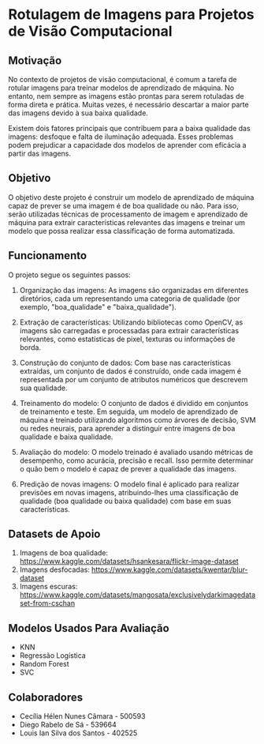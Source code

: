 # Rotulagem de Imagens para Projetos de Visão Computacional

## Motivação

No contexto de projetos de visão computacional, é comum a tarefa de rotular imagens para treinar modelos de aprendizado de máquina. No entanto, nem sempre as imagens estão prontas para serem rotuladas de forma direta e prática. Muitas vezes, é necessário descartar a maior parte das imagens devido à sua baixa qualidade.

Existem dois fatores principais que contribuem para a baixa qualidade das imagens: desfoque e falta de iluminação adequada. Esses problemas podem prejudicar a capacidade dos modelos de aprender com eficácia a partir das imagens.

## Objetivo

O objetivo deste projeto é construir um modelo de aprendizado de máquina capaz de prever se uma imagem é de boa qualidade ou não. Para isso, serão utilizadas técnicas de processamento de imagem e aprendizado de máquina para extrair características relevantes das imagens e treinar um modelo que possa realizar essa classificação de forma automatizada.

## Funcionamento

O projeto segue os seguintes passos:

1. Organização das imagens: As imagens são organizadas em diferentes diretórios, cada um representando uma categoria de qualidade (por exemplo, "boa_qualidade" e "baixa_qualidade").

2. Extração de características: Utilizando bibliotecas como OpenCV, as imagens são carregadas e processadas para extrair características relevantes, como estatísticas de pixel, texturas ou informações de borda.

3. Construção do conjunto de dados: Com base nas características extraídas, um conjunto de dados é construído, onde cada imagem é representada por um conjunto de atributos numéricos que descrevem sua qualidade.

4. Treinamento do modelo: O conjunto de dados é dividido em conjuntos de treinamento e teste. Em seguida, um modelo de aprendizado de máquina é treinado utilizando algoritmos como árvores de decisão, SVM ou redes neurais, para aprender a distinguir entre imagens de boa qualidade e baixa qualidade.

5. Avaliação do modelo: O modelo treinado é avaliado usando métricas de desempenho, como acurácia, precisão e recall. Isso permite determinar o quão bem o modelo é capaz de prever a qualidade das imagens.

6. Predição de novas imagens: O modelo final é aplicado para realizar previsões em novas imagens, atribuindo-lhes uma classificação de qualidade (boa qualidade ou baixa qualidade) com base em suas características.

## Datasets de Apoio

1. Imagens de boa qualidade: https://www.kaggle.com/datasets/hsankesara/flickr-image-dataset
2. Imagens desfocadas: https://www.kaggle.com/datasets/kwentar/blur-dataset
3. Imagens escuras: https://www.kaggle.com/datasets/mangosata/exclusivelydarkimagedataset-from-cschan

## Modelos Usados Para Avaliação

- KNN
- Regressão Logística
- Random Forest
- SVC

## Colaboradores

- Cecília Hélen Nunes Câmara - 500593
- Diego Rabelo de Sá - 539664
- Louis Ian Silva dos Santos - 402525